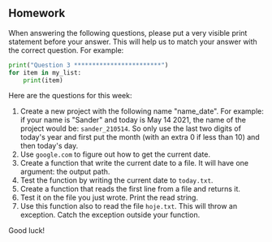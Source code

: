 Homework
-

When answering the following questions, please put a very visible print statement before your answer. This will help us to match your answer with the correct question. For example:

```Python
print("Question 3 ************************")
for item in my_list:
    print(item)
```

Here are the questions for this week:

1. Create a new project with the following name "name_date". For example: if your name is "Sander" and today is May 14 2021, the name of the project would be: `sander_210514`. So only use the last two digits of today's year and first put the month (with an extra 0 if less than 10) and then today's day.
1. Use `google.com` to figure out how to get the current date.
1. Create a function that write the current date to a file. It will have one argument: the output path.
1. Test the function by writing the current date to `today.txt`.
1. Create a function that reads the first line from a file and returns it.
1. Test it on the file you just wrote. Print the read string.
1. Use this function also to read the file `hoje.txt`. This will throw an exception. Catch the exception outside your function.

Good luck!
